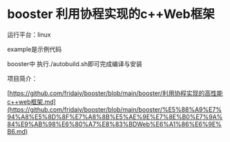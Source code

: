 # booster 利用协程实现的c++Web框架

运行平台：linux

example是示例代码

booster中 执行./autobuild.sh即可完成编译与安装

项目简介：

[https://github.com/fridaiy/booster/blob/main/booster/利用协程实现的高性能c++web框架.md](https://github.com/fridaiy/booster/blob/main/booster/%E5%88%A9%E7%94%A8%E5%8D%8F%E7%A8%8B%E5%AE%9E%E7%8E%B0%E7%9A%84%E9%AB%98%E6%80%A7%E8%83%BDWeb%E6%A1%86%E6%9E%B6.md)

